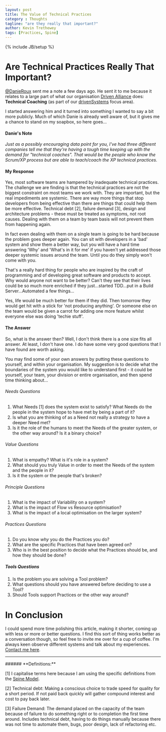```yaml
---
layout: post
title: The Value of Technical Practices
category : Thoughts
tagline: "are they really that important?"
author: Kevin Trethewey
tags: [Practices, Spine]
---
```

{% include JB/setup %}

# Are Technical Practices Really That Important?

[@DanieRoux](http://www.twitter.com/DanieRoux) sent me a note a few days ago. He sent it to me because it relates to a large part of what our organisation [Driven Alliance](http://www.drivenalliance.com) does: **Technical Coaching** (as part of our [drivenSystems](http://www.twitter.com/drivenSystems) focus area).

I started answering him and it turned into something I wanted to say a bit more publicly. Much of which Danie is already well aware of, but it gives me a chance to stand on my soapbox, so here goes...

#### Danie's Note
*Just as a possibly encouraging data point for you, I've had three different
companies tell me that they're having a tough time keeping up with the
demand for "technical coaches".  That would be the people who know the
Scrum/XP process but are able to teach/coach the XP technical practices.*


#### My Response

Yes, most software teams are hampered by inadequate technical practices. The challenge we are finding is that the technical practices are not the biggest constraint on most teams we work with. They are important, but the real impediments are systemic. There are way more things that stop developers from being effective than there are things that could help them be more effective. Technical debt [2], failure demand [3], design and architecture problems - these must be treated as symptoms, not root causes. Dealing with them on a team by team basis will not prevent them from happening again.

In fact even dealing with them on a single team is going to be hard because the problem goes deeper again. You can sit with developers in a 'bad' system and show them a better way, but you will have a hard time answering 'Why' and 'What's in it for me' if you haven't yet addressed those deeper systemic issues around the team. Until you do they simply won't come with you.

That's a really hard thing for people who are inspired by the craft of programming and of developing great software and products to accept. Why would anyone not want to be better? Can't they see that their lives could be so much more enriched if they just...started TDD...put in a Build Server...Automated a few things...

Yes, life would be much better for them if they did. Then tomorrow they would get hit with a stick for 'not producing anything'. Or someone else on the team would be given a carrot for adding one more feature whilst everyone else was doing 'techie stuff'.

#### The Answer

So, what is the answer then? Well, I don't think there is a one size fits all answer. At least, I don't have one. I do have some very good questions that I have found are worth asking. 

You may find some of your own answers by putting these questions to yourself, and within your organisation. My suggestion is to decide what the boundaries of the system you would like to understand first - it could be yourself, your team, your division or entire organisation, and then spend time thinking about...

###### Needs Questions
1. What Needs [1] does the system exist to satisfy? What Needs do the people in the system hope to have met by being a part of it?
1. Is what you are thinking of as a Need not really a strategy to have a deeper Need met?
1. Is it the role of the humans to meet the Needs of the greater system, or the other way around? Is it a binary choice?

###### Value Questions
1. What is empathy? What is it's role in a system? 
1. What should you truly Value in order to meet the Needs of the system and the people in it?
1. Is it the system or the people that's broken?

###### Principle Questions
1. What is the impact of Variability on a system?
1. What is the impact of Flow vs Resource optimisation?
1. What is the impact of a local optimisation on the larger system?

###### Practices Questions
1. Do you know *why* you do the Practices you do?
1. What are the specific Practices that have been agreed on?
1. Who is in the best position to decide what the Practices should be, and how they should be done?

##### Tools Questions
1. Is the problem you are solving a Tool problem?
1. What questions should you have answered before deciding to use a Tool?
1. Should Tools support Practices or the other way around?


# In Conclusion
I could spend more time polishing this article, making it shorter, coming up with less or more or better questions. I find this sort of thing works better as a conversation though, so feel free to invite me over for a cup of coffee. I'm always keen observe different systems and talk about my experiences. [Contact me here](mailto:kevint@drivenalliance.com).

<hr>
###### **Definitions:**

[1] I capitalise terms here because I am using the specific definitions from the [Spine Model](http://spine.wiki).

[2] Technical debt: Making a conscious choice to trade speed for quality for a short period. If not paid back quickly will gather compound interest and cost to pay back later.

[3] Failure Demand: The demand placed on the capacity of the team because of failure to do something right or to completion the first time around. Includes technical debt, having to do things manually because there was not time to automate them, bugs, poor design, lack of refactoring etc.